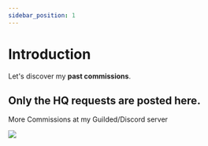 ```yaml
---
sidebar_position: 1
---
```


# Introduction

Let's discover my **past commissions**.

## Only the HQ requests are posted here.

More Commissions at my Guilded/Discord server


<a href="https://www.buymeacoffee.com/grip"><img src="https://img.buymeacoffee.com/button-api/?text=Buy me a coffee&emoji=☕&slug=grip&button_colour=FFDD00&font_colour=000000&font_family=Poppins&outline_colour=000000&coffee_colour=ffffff" /></a>


